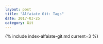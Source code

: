 ```yaml
---
layout: post
title: "Alfaiate Git: Tags"
date: 2017-03-25
category: Git
---
```


{% include index-alfaiate-git.md current=3 %}
